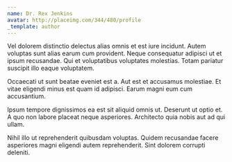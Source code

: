 ```yaml
---
name: Dr. Rex Jenkins
avatar: http://placeimg.com/344/480/profile
_template: author
---
```

Vel dolorem distinctio delectus alias omnis et est iure incidunt. Autem voluptas sunt alias earum cum provident. Neque consequatur adipisci ut et ipsum recusandae. Qui et voluptatibus voluptates molestias. Totam pariatur suscipit illo eaque voluptatem.
  
Occaecati ut sunt beatae eveniet est a. Aut est et accusamus molestiae. Et vitae eligendi minus est quam id adipisci. Earum magni eum cum accusantium.
  
Ipsum tempore dignissimos ea est sit aliquid omnis ut. Deserunt ut optio et. A quo non labore placeat neque asperiores. Architecto quia nobis aut ad qui ullam.
  
Nihil illo ut reprehenderit quibusdam voluptas. Quidem recusandae facere asperiores magni eligendi autem reprehenderit. Sint dolorem corrupti deleniti.
